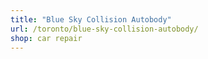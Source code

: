 ```yaml
---
title: "Blue Sky Collision Autobody"
url: /toronto/blue-sky-collision-autobody/
shop: car repair
---
```

